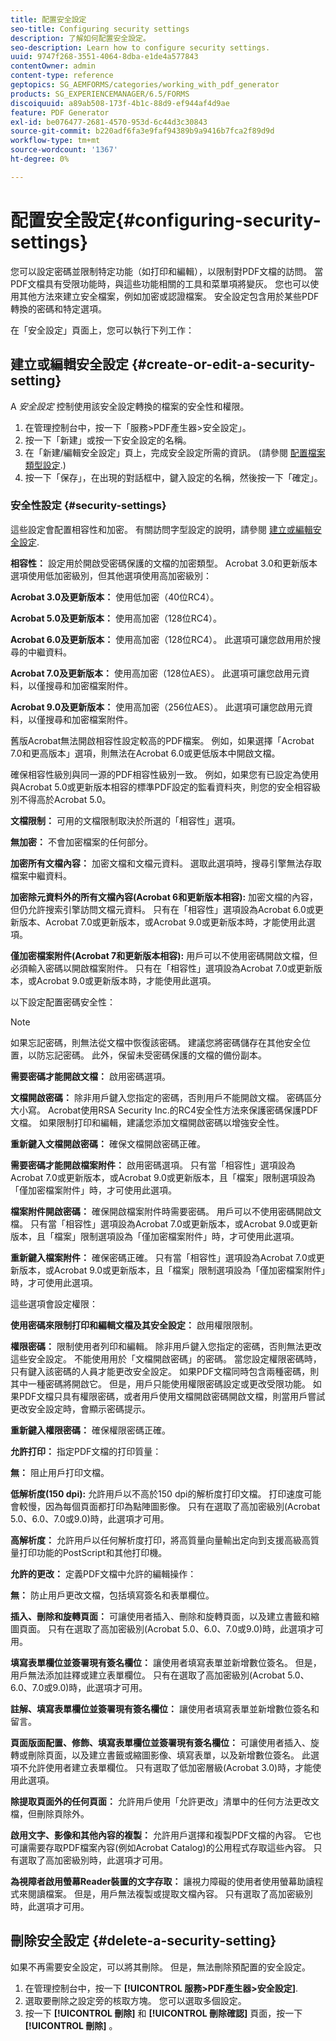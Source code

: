 ```yaml
---
title: 配置安全設定
seo-title: Configuring security settings
description: 了解如何配置安全設定。
seo-description: Learn how to configure security settings.
uuid: 9747f268-3551-4064-8dba-e1de4a577843
contentOwner: admin
content-type: reference
geptopics: SG_AEMFORMS/categories/working_with_pdf_generator
products: SG_EXPERIENCEMANAGER/6.5/FORMS
discoiquuid: a89ab508-173f-4b1c-88d9-ef944af4d9ae
feature: PDF Generator
exl-id: be076477-2681-4570-953d-6c44d3c30843
source-git-commit: b220adf6fa3e9faf94389b9a9416b7fca2f89d9d
workflow-type: tm+mt
source-wordcount: '1367'
ht-degree: 0%

---
```


# 配置安全設定{#configuring-security-settings}

您可以設定密碼並限制特定功能（如打印和編輯），以限制對PDF文檔的訪問。 當PDF文檔具有受限功能時，與這些功能相關的工具和菜單項將變灰。 您也可以使用其他方法來建立安全檔案，例如加密或認證檔案。 安全設定包含用於某些PDF轉換的密碼和特定選項。

在「安全設定」頁面上，您可以執行下列工作：

## 建立或編輯安全設定 {#create-or-edit-a-security-setting}

A *安全設定* 控制使用該安全設定轉換的檔案的安全性和權限。

1. 在管理控制台中，按一下「服務>PDF產生器>安全設定」。
1. 按一下「新建」或按一下安全設定的名稱。
1. 在「新建/編輯安全設定」頁上，完成安全設定所需的資訊。 (請參閱 [配置檔案類型設定](/help/forms/using/admin-help/configuring-file-type-settings.md#configuring-file-type-settings).)
1. 按一下「保存」，在出現的對話框中，鍵入設定的名稱，然後按一下「確定」。

### 安全性設定 {#security-settings}

這些設定會配置相容性和加密。 有關訪問字型設定的說明，請參閱 [建立或編輯安全設定](configuring-security-settings.md#create-or-edit-a-security-setting).

**相容性：** 設定用於開啟受密碼保護的文檔的加密類型。 Acrobat 3.0和更新版本選項使用低加密級別，但其他選項使用高加密級別：

**Acrobat 3.0及更新版本：** 使用低加密（40位RC4）。

**Acrobat 5.0及更新版本：** 使用高加密（128位RC4）。

**Acrobat 6.0及更新版本：** 使用高加密（128位RC4）。 此選項可讓您啟用用於搜尋的中繼資料。

**Acrobat 7.0及更新版本：** 使用高加密（128位AES）。 此選項可讓您啟用元資料，以僅搜尋和加密檔案附件。

**Acrobat 9.0及更新版本：** 使用高加密（256位AES）。 此選項可讓您啟用元資料，以僅搜尋和加密檔案附件。

舊版Acrobat無法開啟相容性設定較高的PDF檔案。 例如，如果選擇「Acrobat 7.0和更高版本」選項，則無法在Acrobat 6.0或更低版本中開啟文檔。

確保相容性級別與同一源的PDF相容性級別一致。 例如，如果您有已設定為使用與Acrobat 5.0或更新版本相容的標準PDF設定的監看資料夾，則您的安全相容級別不得高於Acrobat 5.0。

**文檔限制：** 可用的文檔限制取決於所選的「相容性」選項。

**無加密：** 不會加密檔案的任何部分。

**加密所有文檔內容：** 加密文檔和文檔元資料。 選取此選項時，搜尋引擎無法存取檔案中繼資料。

**加密除元資料外的所有文檔內容(Acrobat 6和更新版本相容):** 加密文檔的內容，但仍允許搜索引擎訪問文檔元資料。 只有在「相容性」選項設為Acrobat 6.0或更新版本、Acrobat 7.0或更新版本，或Acrobat 9.0或更新版本時，才能使用此選項。

**僅加密檔案附件(Acrobat 7和更新版本相容):** 用戶可以不使用密碼開啟文檔，但必須輸入密碼以開啟檔案附件。 只有在「相容性」選項設為Acrobat 7.0或更新版本，或Acrobat 9.0或更新版本時，才能使用此選項。

以下設定配置密碼安全性：

>[!NOTE]
>
>如果忘記密碼，則無法從文檔中恢復該密碼。 建議您將密碼儲存在其他安全位置，以防忘記密碼。 此外，保留未受密碼保護的文檔的備份副本。

**需要密碼才能開啟文檔：** 啟用密碼選項。

**文檔開啟密碼：** 除非用戶鍵入您指定的密碼，否則用戶不能開啟文檔。 密碼區分大小寫。 Acrobat使用RSA Security Inc.的RC4安全性方法來保護密碼保護PDF文檔。 如果限制打印和編輯，建議您添加文檔開啟密碼以增強安全性。

**重新鍵入文檔開啟密碼：** 確保文檔開啟密碼正確。

**需要密碼才能開啟檔案附件：** 啟用密碼選項。 只有當「相容性」選項設為Acrobat 7.0或更新版本，或Acrobat 9.0或更新版本，且「檔案」限制選項設為「僅加密檔案附件」時，才可使用此選項。

**檔案附件開啟密碼：** 確保開啟檔案附件時需要密碼。 用戶可以不使用密碼開啟文檔。 只有當「相容性」選項設為Acrobat 7.0或更新版本，或Acrobat 9.0或更新版本，且「檔案」限制選項設為「僅加密檔案附件」時，才可使用此選項。

**重新鍵入檔案附件：** 確保密碼正確。 只有當「相容性」選項設為Acrobat 7.0或更新版本，或Acrobat 9.0或更新版本，且「檔案」限制選項設為「僅加密檔案附件」時，才可使用此選項。

這些選項會設定權限：

**使用密碼來限制打印和編輯文檔及其安全設定：** 啟用權限限制。

**權限密碼：** 限制使用者列印和編輯。 除非用戶鍵入您指定的密碼，否則無法更改這些安全設定。 不能使用用於「文檔開啟密碼」的密碼。 當您設定權限密碼時，只有鍵入該密碼的人員才能更改安全設定。 如果PDF文檔同時包含兩種密碼，則其中一種密碼將開啟它。 但是，用戶只能使用權限密碼設定或更改受限功能。 如果PDF文檔只具有權限密碼，或者用戶使用文檔開啟密碼開啟文檔，則當用戶嘗試更改安全設定時，會顯示密碼提示。

**重新鍵入權限密碼：** 確保權限密碼正確。

**允許打印：** 指定PDF文檔的打印質量：

**無：** 阻止用戶打印文檔。

**低解析度(150 dpi):** 允許用戶以不高於150 dpi的解析度打印文檔。 打印速度可能會較慢，因為每個頁面都打印為點陣圖影像。 只有在選取了高加密級別(Acrobat 5.0、6.0、7.0或9.0)時，此選項才可用。

**高解析度：** 允許用戶以任何解析度打印，將高質量向量輸出定向到支援高級高質量打印功能的PostScript和其他打印機。

**允許的更改：** 定義PDF文檔中允許的編輯操作：

**無：** 防止用戶更改文檔，包括填寫簽名和表單欄位。

**插入、刪除和旋轉頁面：** 可讓使用者插入、刪除和旋轉頁面，以及建立書籤和縮圖頁面。 只有在選取了高加密級別(Acrobat 5.0、6.0、7.0或9.0)時，此選項才可用。

**填寫表單欄位並簽署現有簽名欄位：** 讓使用者填寫表單並新增數位簽名。 但是，用戶無法添加註釋或建立表單欄位。 只有在選取了高加密級別(Acrobat 5.0、6.0、7.0或9.0)時，此選項才可用。

**註解、填寫表單欄位並簽署現有簽名欄位：** 讓使用者填寫表單並新增數位簽名和留言。

**頁面版面配置、修飾、填寫表單欄位並簽署現有簽名欄位：** 可讓使用者插入、旋轉或刪除頁面，以及建立書籤或縮圖影像、填寫表單，以及新增數位簽名。 此選項不允許使用者建立表單欄位。 只有選取了低加密層級(Acrobat 3.0)時，才能使用此選項。

**除提取頁面外的任何頁面：** 允許用戶使用「允許更改」清單中的任何方法更改文檔，但刪除頁除外。

**啟用文字、影像和其他內容的複製：** 允許用戶選擇和複製PDF文檔的內容。 它也可讓需要存取PDF檔案內容(例如Acrobat Catalog)的公用程式存取這些內容。 只有選取了高加密級別時，此選項才可用。

**為視障者啟用螢幕Reader裝置的文字存取：** 讓視力障礙的使用者使用螢幕助讀程式來閱讀檔案。 但是，用戶無法複製或提取文檔內容。 只有選取了高加密級別時，此選項才可用。

## 刪除安全設定 {#delete-a-security-setting}

如果不再需要安全設定，可以將其刪除。 但是，無法刪除預配置的安全設定。

1. 在管理控制台中，按一下 **[!UICONTROL 服務>PDF產生器>安全設定]**.
1. 選取要刪除之設定旁的核取方塊。 您可以選取多個設定。
1. 按一下 **[!UICONTROL 刪除]** 和 **[!UICONTROL 刪除確認]** 頁面，按一下 **[!UICONTROL 刪除]** 。
